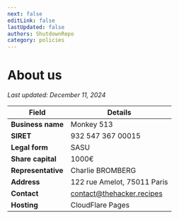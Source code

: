 ```yaml
---
next: false
editLink: false
lastUpdated: false
authors: ShutdownRepo
category: policies
---
```


# About us
_Last updated: December 11, 2024_


| **Field**           | **Details**                               |
|----------------------|-------------------------------------------|
| **Business name**    | Monkey 513                                |
| **SIRET**            | 932 547 367 00015                        |
| **Legal form**       | SASU                                      |
| **Share capital**    | 1000€                                     |
| **Representative**   | Charlie BROMBERG                         |
| **Address**          | 122 rue Amelot, 75011 Paris              |
| **Contact**          | [contact@thehacker.recipes](mailto:contact@thehacker.recipes) |
| **Hosting**          | CloudFlare Pages                         |